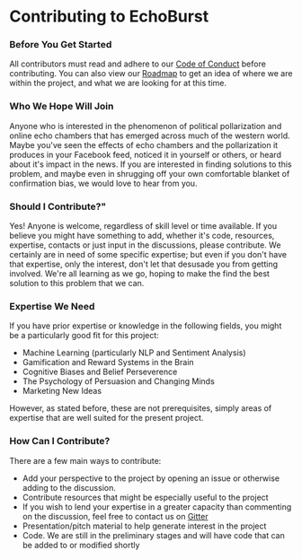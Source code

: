 # Contributing to EchoBurst

### Before You Get Started
All contributors must read and adhere to our [Code of Conduct](https://github.com/TyJK/EchoBurst/blob/master/CODE_OF_CONDUCT.md) before contributing. You can also view our [Roadmap](https://github.com/TyJK/EchoBurst/issues/2) to get an idea of where we are within the project, and what we are looking for at this time. 

### Who We Hope Will Join
Anyone who is interested in the phenomenon of political pollarization and online echo chambers that has emerged across much of the western world. Maybe you've seen the effects of echo chambers and the pollarization it produces in your Facebook feed, noticed it in yourself or others, or heard about it's impact in the news. If you are interested in finding solutions to this problem, and maybe even in shrugging off your own comfortable blanket of confirmation bias, we would love to hear from you. 

### Should I Contribute?"
Yes! Anyone is welcome, regardless of skill level or time available. If you believe you might have something to add, whether it's code, resources, expertise, contacts or just input in the discussions, please contribute. We certainly are in need of some specific expertise; but even if you don't have that expertise, only the interest, don't let that desusade you from getting involved. We're all learning as we go, hoping to make the find the best solution to this problem that we can. 

### Expertise We Need
If you have prior expertise or knowledge in the following fields, you might be a particularly good fit for this project:  

* Machine Learning (particularly NLP and Sentiment Analysis)
* Gamification and Reward Systems in the Brain 
* Cognitive Biases and Belief Perseverence
* The Psychology of Persuasion and Changing Minds
* Marketing New Ideas

However, as stated before, these are not prerequisites, simply areas of expertise that are well suited for the present project.

### How Can I Contribute?
There are a few main ways to contribute: 
* Add your perspective to the project by opening an issue or otherwise adding to the discussion.
* Contribute resources that might be especially useful to the project
* If you wish to lend your expertise in a greater capacity than commenting on the discussion, feel free to contact us on [Gitter](https://gitter.im/EchoBurst/Lobby)
* Presentation/pitch material to help generate interest in the project
* Code. We are still in the preliminary stages and will have code that can be added to or modified shortly
